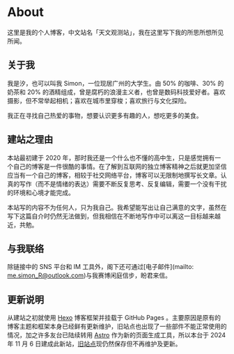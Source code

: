 # About
这里是我的个人博客，中文站名「天文观测站」，我在这里写下我的所思所想所见所闻。

## 关于我

我是汐，也可以叫我 Simon，一位现居广州的大学生。由 50% 的咖啡、30% 的奶茶和 20% 的酒精组成，曾是腐朽的浪漫主义者，也曾是数码科技爱好者。喜欢摄影，但不常举起相机；喜欢在城市里穿梭；喜欢旅行与文化探险。

我正在寻找自己热爱的事物，想要认识更多有趣的人，想吃更多的美食。

## 建站之理由

本站最初建于 2020 年，那时我还是一个什么也不懂的高中生，只是感觉拥有一个自己的博客是一件很酷的事情。在了解到互联网的独立博客精神之后就更加坚信应当有一个自己的博客，相较于社交网络平台，博客可以无限制地撰写长文章。认真的写作（而不是情绪的表达）需要不断反复思考、反复编辑，需要一个没有干扰的环境和心境才能完成。

本站写的内容不为任何人，只为我自己。我希望能写出让自己满意的文字，虽然在写下这篇自介时仍然无法做到，但我相信在不断地写作中可以离这一目标越来越近，共勉。

## 与我联络

除链接中的 SNS 平台和 IM 工具外，阁下还可通过[电子邮件](mailto: me.simon_R@outlook.com)与我赛博闲庭信步，盼君来信。

## 更新说明

从建站之初就使用 [Hexo](https://hexo.io) 博客框架并挂载于 GitHub Pages 。主要原因是原有的博客主题和框架本身已经鲜有更新维护，旧站点也出现了一些部件不能正常使用的情况，加之许多友台已陆续转用 [Astro](https://astro.build/) 作为新的页面生成工具，所以本台于 2024 年 11 月 6 日建成此新站，[旧站点](https://observatoryx.github.io/)现仍然保存但不再维护及更新。

